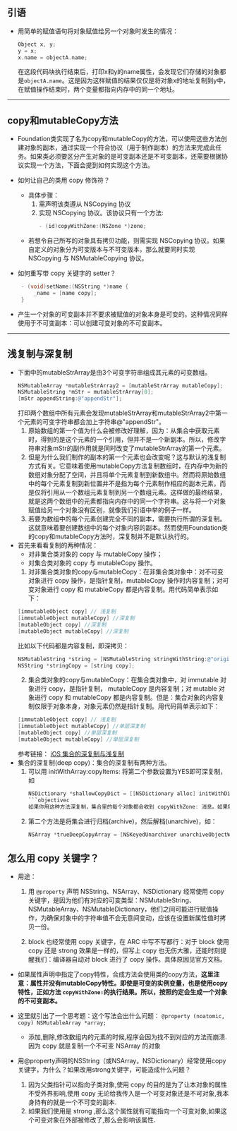 ## 引语
- 用简单的赋值语句将对象赋值给另一个对象时发生的情况：
    ```objective-c
    Object x, y;
    y = x;
    x.name = objectA.name;
    ```
    在这段代码块执行结束后，打印x和y的name属性，会发现它们存储的对象都是```objectA.name```。这是因为这样赋值的结果仅仅是将对象x的地址复制到y中，在赋值操作结束时，两个变量都指向内存中的同一个地址。
***
## copy和mutableCopy方法
- Foundation类实现了名为copy和mutableCopy的方法，可以使用这些方法创建对象的副本，通过实现一个符合<NSCopying>协议（用于制作副本）的方法来完成此任务。如果类必须要区分产生对象的是可变副本还是不可变副本，还需要根据<NSMutableCopying>协议实现一个方法，下面会提到如何实现这个方法。
- 如何让自己的类用 copy 修饰符？
    - 具体步骤：
        1. 需声明该类遵从 NSCopying 协议
        2. 实现 NSCopying 协议。该协议只有一个方法:
            ```objectivec
            - (id)copyWithZone:(NSZone *)zone;
            ```
    - 若想令自己所写的对象具有拷贝功能，则需实现 NSCopying 协议。如果自定义的对象分为可变版本与不可变版本，那么就要同时实现 NSCopying 与 NSMutableCopying 协议。
- 如何重写带 copy 关键字的 setter？
   ```objective-c
    - (void)setName:(NSString *)name {
        _name = [name copy];
    }
   ```

- 产生一个对象的可变副本并不要求被赋值的对象本身是可变的。这种情况同样使用于不可变副本：可以创建可变对象的不可变副本。
***
## 浅复制与深复制
- 下面中的mutableStrArray是由3个可变字符串组成其元素的可变数组。
    ```objectivec
    NSMutableArray *mutableStrArray2 = [mutableStrArray mutableCopy];
    NSMutableString *mStr = mutableStrArray[0];
    [mStr appendString:@"appendStr"];
    ```
    打印两个数组中所有元素会发现mutableStrArray和mutableStrArray2中第一个元素的可变字符串都会加上字符串@"appendStr"。
    1. 原始数组的第一个值为什么会被修改好理解，因为：从集合中获取元素时，得到的是这个元素的一个引用，但并不是一个新副本。所以，修改字符串对象mStr的副作用就是同时改变了mutableStrArray的第一个元素。
    2. 但是为什么我们制作的副本的第一个元素也会改变呢？这与默认的浅复制方式有关。它意味着使用mutableCopy方法复制数组时，在内存中为新的数组对象分配了空间，并且将单个元素复制到新数组中。然而将原始数组中的每个元素复制到新位置并不是指为每个元素制作相应的副本元素，而是仅将引用从一个数组元素复制到另一个数组元素。这样做的最终结果，就是这两个数组中的元素都指向内存中的同一个字符串。这与将一个对象赋值给另一个对象没有区别，就像我们引语中举的例子一样。
    3. 若要为数组中的每个元素创建完全不同的副本，需要执行所谓的深复制。这就意味着要创建数组中的每个对象内容的副本。然而使用Foundation类的copy和mutableCopy方法时，深复制并不是默认执行的。
- 首先来看看复制的两种情况：
    - 对非集合类对象的 copy 与 mutableCopy 操作；
    - 对集合类对象的 copy 与 mutableCopy 操作。
    1. 对非集合类对象的copy与mutableCopy：在非集合类对象中：对不可变对象进行 copy 操作，是指针复制，mutableCopy 操作时内容复制；对可变对象进行 copy 和 mutableCopy 都是内容复制。用代码简单表示如下：
    ```objective-c
    [immutableObject copy] // 浅复制
    [immutableObject mutableCopy] //深复制
    [mutableObject copy] //深复制
    [mutableObject mutableCopy] //深复制
    ```
    比如以下代码都是内容复制，即深拷贝：
    ```objective-c
    NSMutableString *string = [NSMutableString stringWithString:@"origin"];//copy
    NSString *stringCopy = [string copy];
    ```
    2. 集合类对象的copy与mutableCopy：在集合类对象中，对 immutable 对象进行 copy，是指针复制， mutableCopy 是内容复制；对 mutable 对象进行 copy 和 mutableCopy 都是内容复制。但是：集合对象的内容复制仅限于对象本身，对象元素仍然是指针复制。用代码简单表示如下：
    ```objective-c
    [immutableObject copy] // 浅复制
    [immutableObject mutableCopy] //单层深复制
    [mutableObject copy] //单层深复制
    [mutableObject mutableCopy] //单层深复制
    ```
    参考链接： [iOS 集合的深复制与浅复制](https://www.zybuluo.com/MicroCai/note/50592)
- 集合的深复制(deep copy)：集合的深复制有两种方法。
  1. 可以用 initWithArray:copyItems: 将第二个参数设置为YES即可深复制，如
        ```objective-c
        NSDictionary *shallowCopyDict = [[NSDictionary alloc] initWithDictionary:someDictionary copyItems:YES];
        ​```objectivec
     如果你用这种方法深复制，集合里的每个对象都会收到 copyWithZone: 消息。如果集合里的对象遵循 NSCopying 协议，那么对象就会被深复制到新的集合。如果对象没有遵循 NSCopying 协议，而尝试用这种方法进行深复制，会在运行时出错。copyWithZone: 这种拷贝方式只能够提供一层内存拷贝(one-level-deep copy)，而非真正的深复制。
     ```
    2. 第二个方法是将集合进行归档(archive)，然后解档(unarchive)，如：
        ```objective-c
        NSArray *trueDeepCopyArray = [NSKeyedUnarchiver unarchiveObjectWithData:[NSKeyedArchiver archivedDataWithRootObject:oldArray]];
        ```
##  怎么用 copy 关键字？
- 用途：
    1. 用 `@property` 声明 NSString、NSArray、NSDictionary 经常使用 copy 关键字，是因为他们有对应的可变类型：NSMutableString、NSMutableArray、NSMutableDictionary，他们之间可能进行赋值操作，为确保对象中的字符串值不会无意间变动，应该在设置新属性值时拷贝一份。
    
    2. block 也经常使用 copy 关键字，在 ARC 中写不写都行：对于 block 使用 copy 还是 strong 效果是一样的，但写上 copy 也无伤大雅，还能时刻提醒我们：编译器自动对 block 进行了 copy 操作。具体原因见官方文档。
- 如果属性声明中指定了copy特性，合成方法会使用类的copy方法，**这里注意：属性并没有mutableCopy特性。即使是可变的实例变量，也是使用copy特性，正如方法 ```copyWithZone:```的执行结果。所以，按照约定会生成一个对象的不可变副本。**
- 这里就引出了一个思考题：这个写法会出什么问题： ```@property (noatomic, copy) NSMutableArray *array;```
  
    - 添加,删除,修改数组内的元素的时候,程序会因为找不到对应的方法而崩溃.因为 copy 就是复制一个不可变 NSArray 的对象
- 用@property声明的NSString（或NSArray，NSDictionary）经常使用copy关键字，为什么？如果改用strong关键字，可能造成什么问题？
    1. 因为父类指针可以指向子类对象,使用 copy 的目的是为了让本对象的属性不受外界影响,使用 copy 无论给我传入是一个可变对象还是不可对象,我本身持有的就是一个不可变的副本.
    2. 如果我们使用是 strong ,那么这个属性就有可能指向一个可变对象,如果这个可变对象在外部被修改了,那么会影响该属性.